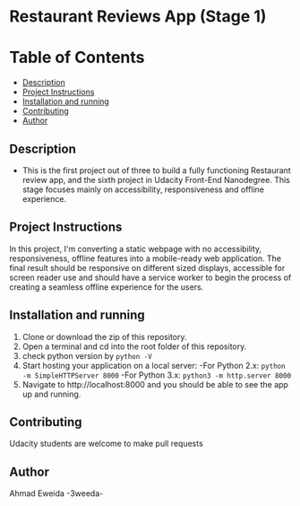 Restaurant Reviews App (Stage 1)
===============================

# Table of Contents

* [Description](#description)
* [Project Instructions](#project-instructions)
* [Installation and running](#installation-and-running)
* [Contributing](#contributing)
* [Author](#author)

## Description

* This is the first project out of three to build a fully functioning Restaurant review app, and the sixth project in Udacity Front-End Nanodegree. This stage focuses mainly on accessibility, responsiveness and offline experience.

## Project Instructions

In this project, I'm converting a static webpage with no accessibility, responsiveness, offline features into a mobile-ready web application. The final result should be responsive on different sized displays, accessible for screen reader use and should have a service worker to begin the process of creating a seamless offline experience for the users.

## Installation and running

1. Clone or download the zip of this repository.
2. Open a terminal and cd into the root folder of this repository.
3. check python version by `python -V`
4. Start hosting your application on a local server:
  -For Python 2.x: `python -m SimpleHTTPServer 8000`
  -For Python 3.x: `python3 -m http.server 8000`
5. Navigate to http://localhost:8000 and you should be able to see the app up and running.

## Contributing

Udacity students are welcome to make pull requests

## Author

Ahmad Eweida -3weeda-
